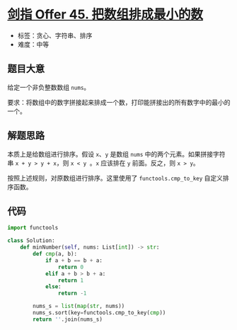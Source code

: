 # [剑指 Offer 45. 把数组排成最小的数](https://leetcode.cn/problems/ba-shu-zu-pai-cheng-zui-xiao-de-shu-lcof/)

- 标签：贪心、字符串、排序
- 难度：中等

## 题目大意

给定一个非负整数数组 `nums`。

要求：将数组中的数字拼接起来排成一个数，打印能拼接出的所有数字中的最小的一个。

## 解题思路

本质上是给数组进行排序。假设 `x`、`y` 是数组 `nums` 中的两个元素。如果拼接字符串 `x + y > y + x`，则 `x < y `。`x` 应该排在 `y` 前面。反之，则 `x > y`。

按照上述规则，对原数组进行排序。这里使用了 `functools.cmp_to_key` 自定义排序函数。

## 代码

```Python
import functools

class Solution:
    def minNumber(self, nums: List[int]) -> str:
        def cmp(a, b):
            if a + b == b + a:
                return 0
            elif a + b > b + a:
                return 1
            else:
                return -1

        nums_s = list(map(str, nums))
        nums_s.sort(key=functools.cmp_to_key(cmp))
        return ''.join(nums_s)
```


